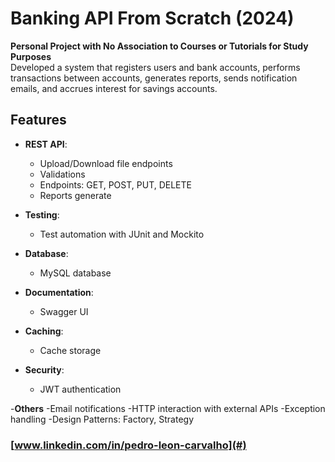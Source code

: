 # Banking API From Scratch (2024)

**Personal Project with No Association to Courses or Tutorials for Study Purposes**  
Developed a system that registers users and bank accounts, performs transactions between accounts, generates reports, sends notification emails, and accrues interest for savings accounts.

## Features

- **REST API**:
  - Upload/Download file endpoints
  - Validations
  - Endpoints: GET, POST, PUT, DELETE
  - Reports generate

- **Testing**:
  - Test automation with JUnit and Mockito

- **Database**:
  - MySQL database

- **Documentation**:
  - Swagger UI

- **Caching**:
  - Cache storage

- **Security**:
  - JWT authentication

-**Others**
  -Email notifications
  -HTTP interaction with external APIs
  -Exception handling
  -Design Patterns: Factory, Strategy
  
### [www.linkedin.com/in/pedro-leon-carvalho](#)

